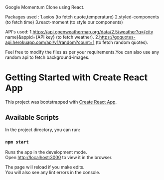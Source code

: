 Google Momentum Clone using React.

Packages used : 
1.axios (to fetch quote,temperature)
2.styled-components (to fetch time)
3.react-moment (to style our components)


API's used:
1.https://api.openweathermap.org/data/2.5/weather?q={city name}&appid={API key}   (to fetch weather).
2.https://goquotes-api.herokuapp.com/api/v1/random?count=1  (to fetch random quotes).


Feel free to modify the files as per your requirements.You can also use any random api to fetch background-images.

# Getting Started with Create React App

This project was bootstrapped with [Create React App](https://github.com/facebook/create-react-app).

## Available Scripts

In the project directory, you can run:

### `npm start`

Runs the app in the development mode.\
Open [http://localhost:3000](http://localhost:3000) to view it in the browser.

The page will reload if you make edits.\
You will also see any lint errors in the console.

